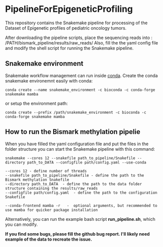 # PipelineForEpigeneticProfiling
This repository contains the Snakemake pipeline for processing of the 
Dataset of Epigenetic profiles of pediatric oncology tumors. 

After downloading the pipeline scripts, 
place the sequencing reads into :
/PATH/bismark_pipeline/results/raw_reads/
Also, fill the the yaml config file and modify the shell script for running the Snakemake pipeline. 


## Snakemake environment
Snakemake workflow management can run inside [conda](https://docs.conda.io/en/latest/). Create the conda snakemake environemnt easily with conda:
```
conda create --name snakemake_environment -c bioconda -c conda-forge snakemake mamba
```
or setup the environment path:
```
conda create --prefix /path/snakemake_environment -c bioconda -c conda-forge snakemake mamba
```


## How to run the Bismark methylation pipelie
When you have filled the yaml configuration file and put the files in the folder structure you can start the Snakemake pipeline with this command:
```
snakemake --cores 12 --snakefile path_to_pipeline/Snakefile --directory path_to_DATA --configfile path/config.yaml --use-conda 
```

    --cores 12 - define number of threads
    --snakefile path_to_pipeline/Snakefile - define the path to the Bismark methylation Snakefile
    --directory path_to_DATA  - define the path to the data folder structure containing the results/raw_reads
    --configfile path/config.yaml  - define the path to the configuration  Snakefile

    --conda-frontend mamba -r   -  optional arguments, but recommended to use mamba for quicker package installation

Alternatively, you can run the example bash script **run_pipeline.sh**, which you can modify. 

**If you find some bugs, please fill the github bug report. I'll likely need example of the data to recreate the issue.**